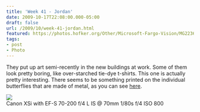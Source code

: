 ```yaml
---
title: 'Week 41 - Jordan'
date: 2009-10-17T22:08:00.000-05:00
draft: false
url: /2009/10/week-41-jordan.html
featured: https://photos.hofker.org/Other/Microsoft-Fargo-Vision/MG2236/690501722_9UiPv-L.jpg
tags: 
- post
- Photo
---
```


They put up art semi-recently in the new buildings at work. Some of them look pretty boring, like over-starched tie-dye t-shirts. This one is actually pretty interesting. There seems to be something printed on the individual butterflies that are made of metal, as you can see [here](https://photos.hofker.org/Other/Microsoft-Fargo-Vision/5685445_fHvQg#690502622_xCRiS).

[![](https://photos.hofker.org/Other/Microsoft-Fargo-Vision/MG2236/690501722_9UiPv-L.jpg)](https://photos.hofker.org/Other/Microsoft-Fargo-Vision/5685445_fHvQg#690501722_9UiPv-XL-LB)  
Canon XSi with EF-S 70-200 f/4 L IS @ 70mm 1/80s f/4 ISO 800